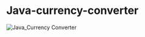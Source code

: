 # Java-currency-converter

![Java_Currency Converter](https://github.com/clarsendartois/Java-currency-converter/assets/116375601/3d02a4c7-eb24-42b5-adc0-22018fc30b1d)
